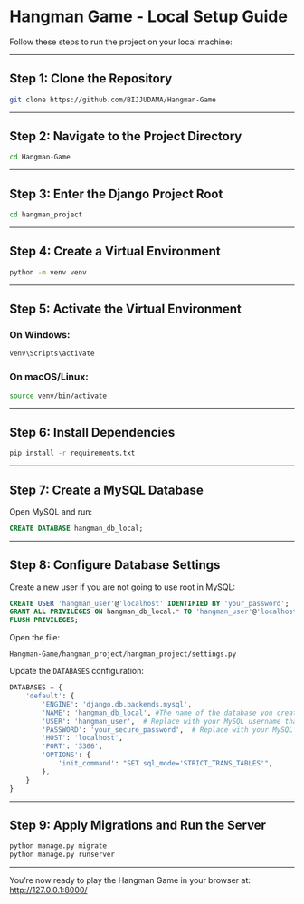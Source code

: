 # Hangman Game - Local Setup Guide

Follow these steps to run the project on your local machine:

---

## Step 1: Clone the Repository
```bash
git clone https://github.com/BIJJUDAMA/Hangman-Game
```

---

## Step 2: Navigate to the Project Directory
```bash
cd Hangman-Game
```

---

## Step 3: Enter the Django Project Root
```bash
cd hangman_project
```

---

## Step 4: Create a Virtual Environment
```bash
python -m venv venv
```

---

## Step 5: Activate the Virtual Environment

### On **Windows**:
```bash
venv\Scripts\activate
```

### On **macOS/Linux**:
```bash
source venv/bin/activate
```

---

## Step 6: Install Dependencies
```bash
pip install -r requirements.txt
```

---

## Step 7: Create a MySQL Database

Open MySQL and run:
```sql
CREATE DATABASE hangman_db_local;
```

---

## Step 8: Configure Database Settings

Create a new user if you are not going to use root in MySQL:

```sql
CREATE USER 'hangman_user'@'localhost' IDENTIFIED BY 'your_password';
GRANT ALL PRIVILEGES ON hangman_db_local.* TO 'hangman_user'@'localhost';
FLUSH PRIVILEGES;
```

Open the file:
```
Hangman-Game/hangman_project/hangman_project/settings.py
```

Update the `DATABASES` configuration:
```python
DATABASES = {
    'default': {
        'ENGINE': 'django.db.backends.mysql',
        'NAME': 'hangman_db_local', #The name of the database you created and gave privileges to while creating new user
        'USER': 'hangman_user',  # Replace with your MySQL username that you created
        'PASSWORD': 'your_secure_password',  # Replace with your MySQL password
        'HOST': 'localhost',
        'PORT': '3306',
        'OPTIONS': {
            'init_command': "SET sql_mode='STRICT_TRANS_TABLES'",
        },
    }
}
```

---

## Step 9: Apply Migrations and Run the Server
```bash
python manage.py migrate
python manage.py runserver
```

---

You’re now ready to play the Hangman Game in your browser at:  
http://127.0.0.1:8000/
